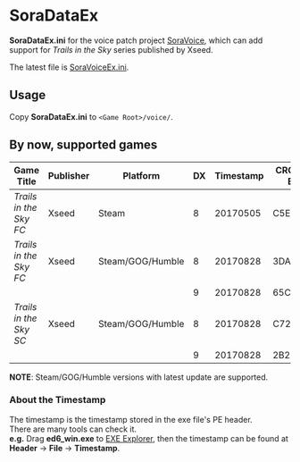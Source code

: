 # SoraDataEx
**SoraDataEx.ini** for the voice patch project [SoraVoice](https://github.com/ZhenjianYang/SoraVoice), which can add support for *Trails in the Sky* series published by Xseed.     

The latest file is [SoraVoiceEx.ini](https://github.com/ZhenjianYang/SoraDataEx/blob/master/SoraDataEx/SoraDataEx.ini).

## Usage
Copy **SoraDataEx.ini** to `<Game Root>/voice/`.   

## By now, supported games
|Game Title                 |Publisher|Platform        |DX|Timestamp|CRC32 of EXE
|---------------------------|---------|----------------|--|---------|--------
|*Trails in the Sky FC*     |Xseed    |Steam           |8 |20170505 |C5E5289E
|*Trails in the Sky FC*     |Xseed    |Steam/GOG/Humble|8 |20170828 |3DA246CF
|                           |         |                |9 |20170828 |65CF4451
|*Trails in the Sky SC*     |Xseed    |Steam/GOG/Humble|8 |20170828 |C72E52C9
|                           |         |                |9 |20170828 |2B24CA49

**NOTE**: Steam/GOG/Humble versions with latest update are supported.

### About the Timestamp   
The timestamp is the timestamp stored in the exe file's PE header.   
There are many tools can check it.    
**e.g.** Drag **ed6_win.exe** to [EXE Explorer](http://www.mitec.cz/exe.html),
then the timestamp can be found at **Header** -> **File** -> **Timestamp**.   


